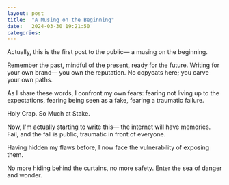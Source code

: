 ```yaml
---
layout: post
title:  "A Musing on the Beginning"
date:   2024-03-30 19:21:50
categories:
---
```


Actually,
this is the first post to the public—
a musing on the beginning.

Remember the past,
mindful of the present,
ready for the future.
Writing for your own brand—
you own the reputation.
No copycats here;
you carve your own paths.

As I share these words,
I confront my own fears:
fearing not living up
to the expectations,
fearing being seen
as a fake,
fearing a traumatic failure.

Holy Crap.
So Much at Stake.

Now, I'm actually starting to write this—
the internet will have memories.
Fail, and the fall is public,
traumatic in front of everyone.

Having hidden my flaws before,
I now face the vulnerability
of exposing them.

No more hiding behind the curtains,
no more safety.
Enter the sea of danger and wonder.
